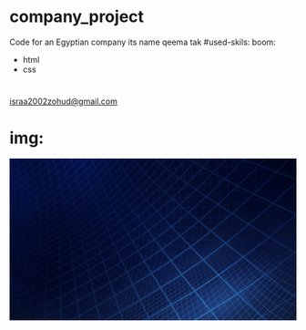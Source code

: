 # company_project
Code for an Egyptian company its name qeema tak
#used-skils: boom:
* html
* css
#
israa2002zohud@gmail.com
# img:
![](img/image5.png)
